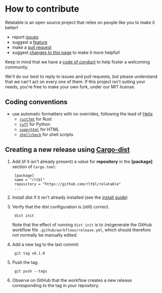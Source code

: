 # How to contribute

Relatable is an open source project that relies on people like you to make it better!

- report [issues](issues)
- suggest a [feature](issue)
- make a [pull request](pulls)
- suggest [changes to this page](edit/main/CONTRIBUTING.md) to make it more helpful!

Keep in mind that we have a [code of conduct](CODE_OF_CONDUCT.md) to help foster a welcoming community.

We'll do our best to reply to issues and pull requests, but please understand that we can't act on every one of them. If this project isn't suiting your needs, you're free to make your own fork, under our MIT license.

## Coding conventions

- use automatic formatters with no overrides, following the lead of [Helix](https://github.com/helix-editor/helix/blob/master/languages.toml)
  - [`rustfmt`](https://github.com/rust-lang/rustfmt) for Rust
  - [`ruff`](https://github.com/astral-sh/ruff) for Python
  - [`superhtml`](https://github.com/kristoff-it/superhtml) for HTML
  - [`shellcheck`](https://github.com/koalaman/shellcheck) for shell scripts

## Creating a new release using [Cargo-dist](https://opensource.axo.dev/cargo-dist/book/)

1. Add (if it isn't already present) a value for **repository** in the **[package]** section of
   `Cargo.toml`:

        [package]
        name = "rltbl"
        repository = "https://github.com/rltbl/relatable"
        ...

2. Install dist if it isn't already installed (see the [install guide](https://opensource.axo.dev/cargo-dist/book/install.html))

3. Verify that the dist configuration is (still) correct.

        dist init

    Note that the effect of running `dist init` is to (re)generate the GitHub workflow file
    `.github/workflows/release.yml`, which should therefore not normally be manually edited.

4. Add a new tag to the last commit:

        git tag v0.1.0

5. Push the tag.

        git push --tags

6. Observe on GitHub that the workflow creates a new release corresponding to the tag in your repository.
